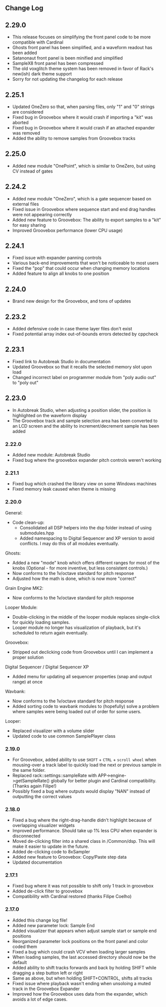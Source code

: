 ## Change Log

## 2.29.0
* This release focuses on simplifying the front panel code to be more compatible with Cardinal
* Ghosts front panel has been simplified, and a waveform readout has been added
* Satanonaut front panel is been minified and simplified
* SampleX8 front panel has been compressed
* The old voxglitch theme system has been removed in favor of Rack's new(ish) dark theme support
* Sorry for not updating the changelog for each release

## 2.25.1
* Updated OneZero so that, when parsing files, only "1" and "0" strings are considered
* Fixed bug in Groovebox where it would crash if importing a "kit" was aborted
* Fixed bug in Groovebox where it would crash if an attached expander was removed
* Added the ability to remove samples from Groovebox tracks

## 2.25.0
* Added new module "OnePoint", which is similar to OneZero, but using CV instead of gates

## 2.24.2
* Added new module "OneZero", which is a gate sequencer based on external files
* Fixed issue in Groovebox where sequence start and end drag handles were not appearing correctly
* Added new feature to Groovebox: The ability to export samples to a "kit" for easy sharing
* Improved Groovebox performance (lower CPU usage)

## 2.24.1
* Fixed issue with expander panning controls
* Various back-end improvements that won't be noticeable to most users
* Fixed the "pop" that could occur when changing memory locations
* Added feature to align all knobs to one position

## 2.24.0
* Brand new design for the Groovebox, and tons of updates

## 2.23.2
* Added defensive code in case theme layer files don't exist
* Fixed potential array index out-of-bounds errors detected by cppcheck

## 2.23.1
* Fixed link to Autobreak Studio in documentation
* Updated Groovebox so that it recalls the selected memory slot upon load
* Changed incorrect label on programmer module from "poly audio out" to "poly out"

## 2.23.0
* In Autobreak Studio, when adjusting a position slider, the position is highlighted on the waveform display
* The Groovebox track and sample selection area has been converted to an LCD screen and the ability to increment/decrement sample has been added

### 2.22.0

* Added new module: Autobreak Studio
* Fixed bug where the groovebox expander pitch controls weren't working

### 2.21.1

* Fixed bug which crashed the library view on some Windows machines
* Fixed memory leak caused when theme is missing

### 2.20.0
General:
* Code clean-up:
  - Consolidated all DSP helpers into the dsp folder instead of using submodules.hpp
  - Added namespacing to Digital Sequencer and XP version to avoid conflicts.  I may do this of all modules eventually.

Ghosts:
* Added a new "mode" knob which offers different ranges for most of the knobs (Optional - for more inventive, but less consistent controls.)
* Now conforms to the 1v/octave standard for pitch response
* Adjusted how the math is done, which is now more "correct"

Grain Engine MK2:
* Now conforms to the 1v/octave standard for pitch response

Looper Module:
* Double-clicking in the middle of the looper module replaces single-click for quickly loading samples.
* Looper module no longer has visualization of playback, but it's scheduled to return again eventually.

Groovebox:
* Stripped out declicking code from Groovebox until I can implement a proper solution

Digital Sequencer / Digital Sequencer XP
* Added menu for updating all sequencer properties (snap and output range) at once

Wavbank:
* Now conforms to the 1v/octave standard for pitch response
* Added sorting code to wavbank modules to (hopefully) solve a problem where samples were being loaded out of order for some users.

Looper:
* Replaced visualizer with a volume slider
* Updated code to use common SamplePlayer class

### 2.19.0

* For Groovebox, added ability to use `SHIFT` + `CTRL` + `scroll wheel` when mousing-over a track label to quickly load the next or previous sample in the same folder.
* Replaced rack::settings::sampleRate with APP->engine->getSampleRate() globally for better plugin and Cardinal compatibility.  (Thanks again Filipe!)
* Possibly fixed a bug where outputs would display "NAN" instead of outputting the correct values

### 2.18.0

* Fixed a bug where the right-drag-handle didn't highlight because of overlapping visualizer widgets
* Improved performance.  Should take up 1% less CPU when expander is disconnected
* Moved de-clicking filter into a shared class in /Common/dsp.  This will make it easier to update in the future.
* Added de-clicking code to 8xSampler
* Added new feature to Groovebox: Copy/Paste step data
* Updated documentation

### 2.17.1

* Fixed bug where it was not possible to shift only 1 track in groovebox
* Added de-click filter to groovebox
* Compatibility with Cardinal restored (thanks Filipe Coelho)

### 2.17.0

* Added this change log file!
* Added new parameter lock: Sample End
* Added visualizer that appears when adjust sample start or sample end positions
* Reorganized parameter lock positions on the front panel and color coded them
* Fixed a bug which could crash VCV when loading larger samples
* When loading samples, the last accessed directory should now be the default
* Added ability to shift tracks forwards and back by holding SHIFT while dragging a step button left or right
* Same as above, but when holding SHIFT+CONTROL, shifts all tracks
* Fixed issue where playback wasn't ending when unsoloing a muted track in the Groovebox Expander
* Improved how the Groovebox uses data from the expander, which avoids a lot of edge cases.
